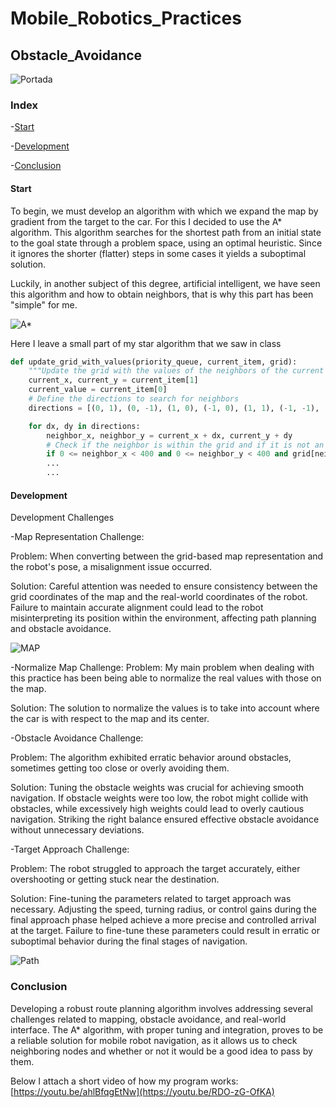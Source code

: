 # Mobile_Robotics_Practices
## Obstacle_Avoidance
![Portada](https://github.com/Ruben249/practicas_robotica_movil/assets/102288264/a57ba1c5-8658-4a27-a15d-c7e606c27db6)


### Index

-[Start](#start)

-[Development](#development)

-[Conclusion](#conclusion)

#### Start

To begin, we must develop an algorithm with which we expand the map by gradient from the target to the car. For this I decided to use the A* algorithm. This algorithm searches for the shortest path from an initial state to the goal state through a problem space, using an optimal heuristic. Since it ignores the shorter (flatter) steps in some cases it yields a suboptimal solution.

Luckily, in another subject of this degree, artificial intelligent, we have seen this algorithm and how to obtain neighbors, that is why this part has been "simple" for me.

![A*](https://github.com/Ruben249/practicas_robotica_movil/assets/102288264/4eea3241-a4e5-4d34-b005-426d209c7d48)

Here I leave a small part of my star algorithm that we saw in class
```python
def update_grid_with_values(priority_queue, current_item, grid):
    """Update the grid with the values of the neighbors of the current item."""
    current_x, current_y = current_item[1]
    current_value = current_item[0]
    # Define the directions to search for neighbors
    directions = [(0, 1), (0, -1), (1, 0), (-1, 0), (1, 1), (-1, -1), (1, -1), (-1, 1)]

    for dx, dy in directions:
        neighbor_x, neighbor_y = current_x + dx, current_y + dy
        # Check if the neighbor is within the grid and if it is not an obstacle
        if 0 <= neighbor_x < 400 and 0 <= neighbor_y < 400 and grid[neighbor_y][neighbor_x] == -1 and map_image[neighbor_y][neighbor_x] != 0:
        ...
        ...
```
#### Development
Development Challenges

-Map Representation Challenge:

Problem: When converting between the grid-based map representation and the robot's pose, a misalignment issue occurred.

Solution: Careful attention was needed to ensure consistency between the grid coordinates of the map and the real-world coordinates of the robot. Failure to maintain accurate alignment could lead to the robot misinterpreting its position within the environment, affecting path planning and obstacle avoidance.

![MAP](https://github.com/Ruben249/practicas_robotica_movil/assets/102288264/548ae3d8-1454-4247-a7fa-faa4baa5eaa4)

-Normalize Map Challenge:
Problem: My main problem when dealing with this practice has been being able to normalize the real values ​​with those on the map.

Solution: The solution to normalize the values ​​is to take into account where the car is with respect to the map and its center.

-Obstacle Avoidance Challenge:

Problem: The algorithm exhibited erratic behavior around obstacles, sometimes getting too close or overly avoiding them.

Solution: Tuning the obstacle weights was crucial for achieving smooth navigation. If obstacle weights were too low, the robot might collide with obstacles, while excessively high weights could lead to overly cautious navigation. Striking the right balance ensured effective obstacle avoidance without unnecessary deviations.

-Target Approach Challenge:

Problem: The robot struggled to approach the target accurately, either overshooting or getting stuck near the destination.

Solution: Fine-tuning the parameters related to target approach was necessary. Adjusting the speed, turning radius, or control gains during the final approach phase helped achieve a more precise and controlled arrival at the target. Failure to fine-tune these parameters could result in erratic or suboptimal behavior during the final stages of navigation.

![Path](https://github.com/Ruben249/practicas_robotica_movil/assets/102288264/426920ed-b337-45eb-97db-9a2023d15c7b)


### Conclusion
Developing a robust route planning algorithm involves addressing several challenges related to mapping, obstacle avoidance, and real-world interface. The A* algorithm, with proper tuning and integration, proves to be a reliable solution for mobile robot navigation, as it allows us to check neighboring nodes and whether or not it would be a good idea to pass by them.


Below I attach a short video of how my program works:
[https://youtu.be/ahlBfqgEtNw](https://youtu.be/RDO-zG-OfKA)
